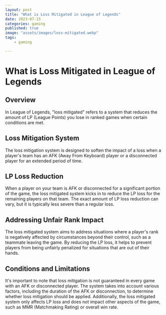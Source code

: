 ```yaml
---
layout: post
title: "What is Loss Mitigated in League of Legends"
date: 2023-07-15
categories: gaming
published: true
image: "assets/images/loss-mitigated.webp"
tags:
    - gaming

---
```


# What is Loss Mitigated in League of Legends

## Overview

In League of Legends, "loss mitigated" refers to a system that reduces the amount of LP (League Points) you lose in ranked games when certain conditions are met.

## Loss Mitigation System

The loss mitigation system is designed to soften the impact of a loss when a player's team has an AFK (Away From Keyboard) player or a disconnected player for an extended period of time.

## LP Loss Reduction

When a player on your team is AFK or disconnected for a significant portion of the game, the loss mitigated system kicks in to reduce the LP loss for the remaining players on that team. The exact amount of LP loss reduction can vary, but it is typically less severe than a regular loss.

## Addressing Unfair Rank Impact

The loss mitigated system aims to address situations where a player's rank is negatively affected by circumstances beyond their control, such as a teammate leaving the game. By reducing the LP loss, it helps to prevent players from being unfairly penalized for situations that are out of their hands.

## Conditions and Limitations

It's important to note that loss mitigation is not guaranteed in every game with an AFK or disconnected player. The system takes into account various factors, including the duration of the AFK or disconnection, to determine whether loss mitigation should be applied. Additionally, the loss mitigated system only affects LP loss and does not impact other aspects of the game, such as MMR (Matchmaking Rating) or overall win rate.